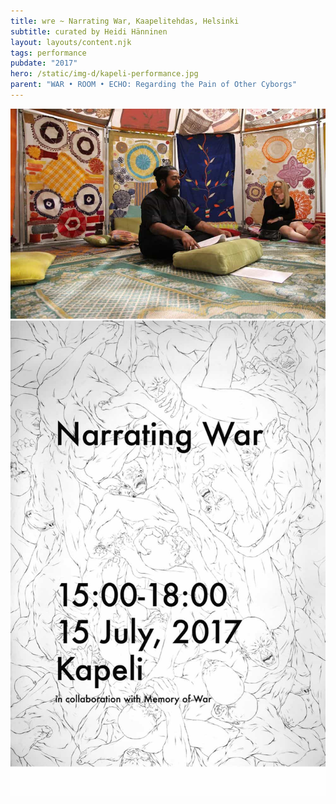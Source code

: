 ```yaml
---
title: wre ~ Narrating War, Kaapelitehdas, Helsinki
subtitle: curated by Heidi Hänninen
layout: layouts/content.njk
tags: performance
pubdate: "2017"
hero: /static/img-d/kapeli-performance.jpg
parent: "WAR • ROOM • ECHO: Regarding the Pain of Other Cyborgs"
---
```

![performance view, Narrating War, 2017, Kaapelitehdas, Helsinki, photo by Vidha Saumya](/static/img-d/kapeli-performance.jpg)
![performance view, Narrating War, 2017, Kaapelitehdas, Helsinki, photo by Vidha Saumya](/static/img-d/narrating-war.jpg)
